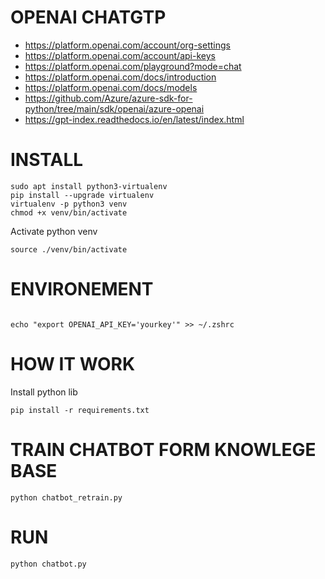 
# OPENAI CHATGTP

- https://platform.openai.com/account/org-settings
- https://platform.openai.com/account/api-keys
- https://platform.openai.com/playground?mode=chat
- https://platform.openai.com/docs/introduction
- https://platform.openai.com/docs/models
- https://github.com/Azure/azure-sdk-for-python/tree/main/sdk/openai/azure-openai
- https://gpt-index.readthedocs.io/en/latest/index.html

# INSTALL
```console
sudo apt install python3-virtualenv
pip install --upgrade virtualenv
virtualenv -p python3 venv
chmod +x venv/bin/activate
```

Activate python venv
```console
source ./venv/bin/activate
```

# ENVIRONEMENT

```console

echo "export OPENAI_API_KEY='yourkey'" >> ~/.zshrc

```

# HOW IT WORK

Install python lib
```console
pip install -r requirements.txt
```

# TRAIN CHATBOT FORM KNOWLEGE BASE
```console
python chatbot_retrain.py
```

# RUN
```console
python chatbot.py
```
